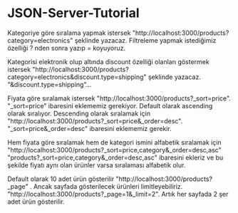 # JSON-Server-Tutorial

Kategoriye göre sıralama yapmak istersek "http://localhost:3000/products?category=electronics" şeklinde yazacaz. Filtreleme yapmak istediğimiz özelliği ? nden sonra yazıp = koyuyoruz.


Kategorisi elektronik olup altında discount özelliği olanları göstermek istersek "http://localhost:3000/products?category=electronics&discount.type=shipping" şeklinde yazacaz. "&discount.type=shipping"...


Fiyata göre sıralamak istersek "http://localhost:3000/products?_sort=price". "_sort=price" ibaresini eklememiz gerekiyor. Default olarak ascending olarak sıralıyor.
Descending olarak sıralamak için "http://localhost:3000/products?_sort=price&_order=desc". "_sort=price&_order=desc" ibaresini eklememiz gerekir.


Hem fiyata göre sıralamak hem de kategori ismini alfabetik sıralamak için "http://localhost:3000/products?_sort=price,category&_order=desc,asc"  "products?_sort=price,category&_order=desc,asc" ibaresini ekleriz ve bu şekilde fiyatı aynı olan ürünler varsa sıralaması alfabetik olur.


Default olarak 10 adet ürün gösterilir "http://localhost:3000/products?_page" . Ancak sayfada gösterilecek ürünleri limitleyebiliriz. "http://localhost:3000/products?_page=1&_limit=2". Artık her sayfada 2 şer adet ürün gösterilir.
